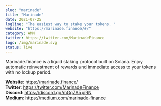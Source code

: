 ```yaml
---
slug: "marinade"
title: "Marinade"
date: 2021-07-25
logline: "The easiest way to stake your tokens. "
website: "https://marinade.finance/#/"
category: AMM
twitter: https://twitter.com/MarinadeFinance
logo: /img/marinade.svg
status: live
---
```


Marinade.finance is a liquid staking protocol built on Solana. Enjoy automatic reinvestment of rewards and immediate access to your tokens with no lockup period.

<b>Website</b>: https://marinade.finance/ </br>
<b>Twitter</b>: https://twitter.com/MarinadeFinance </br>
<b>Discord</b>: https://discord.gg/mGqZA5pjRN </br>
<b>Medium</b>: https://medium.com/marinade-finance </br>
